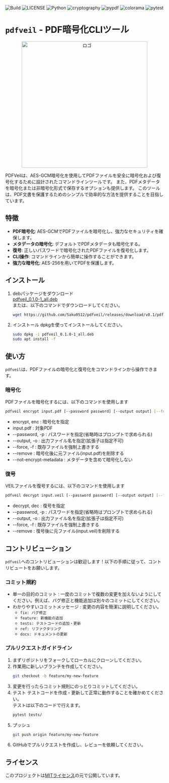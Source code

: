 ![Build](https://img.shields.io/badge/build-passing-gren)
![LICENSE](https://img.shields.io/badge/LICENSE-MIT-green)
![Python](https://img.shields.io/badge/Python-3.11-blue)
![cryptography](https://img.shields.io/badge/cryptography-43.0.0-blue)
![pypdf](https://img.shields.io/badge/pypdf-5.4.0-blue)
![colorama](https://img.shields.io/badge/colorama-0.4.6-blue)
![pytest](https://img.shields.io/badge/pytest-8.3.5-blue)

# `pdfveil` - PDF暗号化CLIツール

<p align="center">
  <img src="https://github.com/user-attachments/assets/9c094071-57b5-4224-ac0c-2ff4b7d9d219" alt="ロゴ" width="400px" height="auto">
</p>


PDFVeilは、AES-GCM暗号化を使用してPDFファイルを安全に暗号化および復号化するために設計されたコマンドラインツールです。 また、PDFメタデータを暗号化または非暗号化形式で保存するオプションも提供します。 このツールは、PDF文書を保護するためのシンプルで効率的な方法を提供することを目指しています。

## 特徴

- **PDF暗号化**: AES-GCMでPDFファイルを暗号化し、強力なセキュリティを確保します。
- **メタデータの暗号化**: デフォルトでPDFメタデータも暗号化する。
- **復号**: 正しいパスワードで暗号化されたPDFファイルを復号化します。
- **CLI操作**: コマンドラインから簡単に操作することができます。
- **強力な暗号化**: AES-256を用いてPDFを保護します。

## インストール

1. debパッケージをダウンロード  
   [pdfveil_0.1.0-1_all.deb](https://github.com/Saku0512/pdfveil/releases/download/v0.1/pdfveil_0.1.0-1_all.deb)  
   または、以下のコマンドでダウンロードしてください。  
   ```bash
   wget https://github.com/Saku0512/pdfveil/releases/download/v0.1/pdfveil_0.1.0-1_all.deb
   ```
2. インストール
   dpkgを使ってインストールしてください。
   ```bash
   sudo dpkg -i pdfveil_0.1.0-1_all.deb
   sudo apt install -f
   ```

## 使い方

`pdfveil`は、PDFファイルの暗号化と復号化をコマンドラインから操作できます。

### 暗号化
PDFファイルを暗号化するには、以下のコマンドを使用します
```bash
pdfveil encrypt input.pdf [--password password] [--output output] [--force] [--remove] [--no-encrypt-metadata]
```
- encrypt, enc : 暗号化を指定
- input.pdf : 対象PDF
- --password, -p : パスワードを指定(省略時はプロンプトで求められる)
- --output, -o : 出力ファイル名を指定(拡張子は指定不可)
- --force, -f : 既存ファイルを強制上書きする
- --remove : 暗号化後に元ファイル(input.pdf)を削除する
- --not-encrypt-metadata : メタデータを含めて暗号化しない

### 復号
VEILファイルを復号するには、以下のコマンドを使用します
```bash
pdfveil decrypt input.veil [--password password] [--output output] [--force] [--remove]
```
- decrypt, dec : 復号を指定
- --passwrod, -p : パスワードを指定(省略時はプロンプトで求められる)
- --output, -o : 出力ファイル名を指定(拡張子は指定不可)
- --force, -f : 既存ファイルを強制上書きする
- --remove : 復号後に元ファイル(input.veil)を削除する

## コントリビューション

`pdfveil`へのコントリビューションは歓迎します！以下の手順に従って、コントリビュートをお願いします。

### コミット規約

- 単一の目的のコミット : 一度のコミットで複数の変更を加えないようにしてください。例えば、バグ修正と機能追加は別々のコミットにしてください。
- わかりやすいコミットメッセージ : 変更の内容を簡潔に説明してください。
  - `fix: バグ修正`
  - `feature: 新機能の追加`
  - `tests: テストコードの追加・更新`
  - `ref: リファクタリング`
  - `docs: ドキュメントの更新`

### プルリクエストガイドライン

1. まずリポジトリをフォークしてローカルにクローンしてください。
2. 作業用に新しいブランチを作成してください。
   ```bash
   git checkout -b feature/my-new-feature
   ```
3. 変更を行ったらコミット規則にのっとりコミットしてください。
4. テスト
   テストコードを作成・更新して正常に動作することを確かめてください。  
   テストは以下のコードで行えます。
   ```bash
   pytest tests/
   ```
6. プッシュ
   ```bash
   git push origin feature/my-new-feature
   ```
7. GitHubでプルリクエストを作成し、レビューを依頼してください。

## ライセンス

このプロジェクトは[MITライセンス](https://github.com/Saku0512/pdfveil/blob/main/LICENSE)の元で公開しています。
